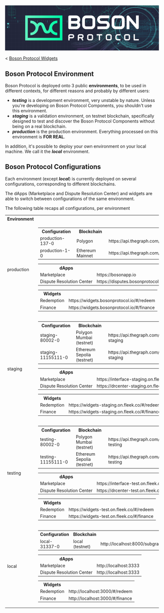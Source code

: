 [![banner](./assets/banner.png)](https://bosonprotocol.io)

< [Boson Protocol Widgets](../README.md)

## Boson Protocol Environment

Boson Protocol is deployed onto 3 public **environments**, to be used in different contexts, for different reasons and probably by different users:
 - ***testing*** is a development environment, very unstable by nature. Unless you're developing on Boson Protocol Components, you shouldn't use this environment.
 - ***staging*** is a validation environment, on testnet blockchain, specifically designed to test and discover the Boson Protocol Components without being on a real blockchain.
 - ***production*** is the production environment. Everything processed on this environment is **FOR REAL**.

In addition, it's possible to deploy your own environment on your local machine. We call it the ***local*** environment.

## Boson Protocol Configurations

Each environment (except ***local***) is currently deployed on several configurations, corresponding to different blockchains.

The dApps (Marketplace and Dispute Resolution Center) and widgets are able to switch between configurations of the same environment.

The following table recaps all configurations, per environment

<table>
<tr><th>Environment</th><th></th></tr>
<tr><td>production</td><td>
<table>
<tr><th>Configuration</th><th>Blockchain</th><th>Subgraph</th></tr>
<tr><td>production-137-0	</td><td>Polygon</td><td>https://api.thegraph.com/subgraphs/name/bosonprotocol/polygon</td></tr>
<tr><td>production-1-0	</td><td>Ethereum Mainnet</td><td>https://api.thegraph.com/subgraphs/name/bosonprotocol/ethereum</td></tr>
</table>
<table>
<tr><th>dApps</th><th></th></tr>
<tr><td>Marketplace</td><td>https://bosonapp.io</td></tr>
<tr><td>Dispute Resolution Center</td><td>https://disputes.bosonprotocol.io</td></tr>
</table>
<table>
<tr><th>Widgets</th><th></th></tr>
<tr><td>Redemption</td><td>https://widgets.bosonprotocol.io/#/redeem</td></tr>
<tr><td>Finance</td><td>https://widgets.bosonprotocol.io/#/finance</td></tr></table>
</td></tr>
<tr><td>staging</td><td>
<table>
<tr><th>Configuration</th><th>Blockchain</th><th>Subgraph</th></tr>
<tr><td>staging-80002-0	</td><td>Polygon Mumbai (testnet)</td><td>https://api.thegraph.com/subgraphs/name/bosonprotocol/amoy-staging</td></tr>
<tr><td>staging-11155111-0	</td><td>Ethereum Sepolia (testnet)</td><td>https://api.thegraph.com/subgraphs/name/bosonprotocol/sepolia-staging</td></tr>
</table>
<table>
<tr><th>dApps</th><th></th></tr>
<tr><td>Marketplace</td><td>https://interface-staging.on.fleek.co</td></tr>
<tr><td>Dispute Resolution Center</td><td>https://drcenter-staging.on.fleek.co/</td></tr>
</table>
<table>
<tr><th>Widgets</th><th></th></tr>
<tr><td>Redemption</td><td>https://widgets-staging.on.fleek.co/#/redeem</td></tr>
<tr><td>Finance</td><td>https://widgets-staging.on.fleek.co/#/finance</td></tr></table>
</td></tr>
<tr><td>testing</td><td>
<table>
<tr><th>Configuration</th><th>Blockchain</th><th>Subgraph</th></tr>
<tr><td>testing-80002-0</td><td>Polygon Mumbai (testnet)</td><td>https://api.thegraph.com/subgraphs/name/bosonprotocol/amoy-testing</td></tr>
<tr><td>testing-11155111-0	</td><td>Ethereum Sepolia (testnet)</td><td>https://api.thegraph.com/subgraphs/name/bosonprotocol/sepolia-testing</td></tr>
</table>
<table>
<tr><th>dApps</th><th></th></tr>
<tr><td>Marketplace</td><td>https://interface-test.on.fleek.co</td></tr>
<tr><td>Dispute Resolution Center</td><td>https://drcenter-test.on.fleek.co/</td></tr>
</table>
<table>
<tr><th>Widgets</th><th></th></tr>
<tr><td>Redemption</td><td>https://widgets-test.on.fleek.co/#/redeem</td></tr>
<tr><td>Finance</td><td>https://widgets-test.on.fleek.co/#/finance</td></tr></table>
</td></tr>
<tr><td>local</td><td>
<table>
<tr><th>Configuration</th><th>Blockchain</th><th>Subgraph</th></tr>
<tr><td>local-31337-0	</td><td>local (testnet)</td><td>http://localhost:8000/subgraphs/name/boson/corecomponents/graphql</td></tr>
</table>
<table>
<tr><th>dApps</th><th></th></tr>
<tr><td>Marketplace</td><td>http://localhost:3333</td></tr>
<tr><td>Dispute Resolution Center</td><td>http://localhost:3333</td></tr>
</table>
<table>
<tr><th>Widgets</th><th></th></tr>
<tr><td>Redemption</td><td>http://localhost:3000/#/redeem</td></tr>
<tr><td>Finance</td><td>http://localhost:3000/#/finance</td></tr></table>
</td></tr>
</table>
